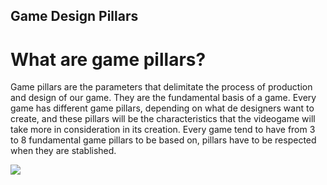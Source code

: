 ## Game Design Pillars

# What are game pillars?
Game pillars are the parameters that delimitate the process of production and design of our game. They are the fundamental basis of a game.
Every game has different game pillars, depending on what de designers want to create, and these pillars will be the characteristics that the videogame will take more in consideration in its creation. 
Every game tend to have from 3 to 8 fundamental game pillars to be based on, pillars have to be respected when they are stablished. 



<img src="https://static.wikia.nocookie.net/videojuego/images/9/9e/TheLastOfUs.jpg/revision/latest?cb=20140325215038"> 

